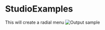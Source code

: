 # StudioExamples
This will create a radial menu
![Output sample](https://github.com/martymarkenson/StudioExamples/blob/master/radial.gif)
